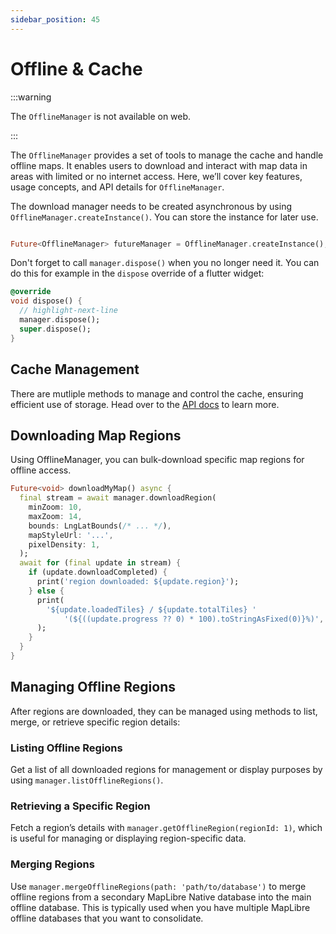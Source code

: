 ```yaml
---
sidebar_position: 45
---
```


# Offline & Cache

:::warning

The `OfflineManager` is not available on web.

:::

The `OfflineManager` provides a set of tools to manage the cache and handle
offline maps. It enables users to download and interact with map data in areas
with limited or no internet access. Here, we’ll cover key features, usage
concepts, and API details for `OfflineManager`.

The download manager needs to be created asynchronous by
using `OfflineManager.createInstance()`. You can store the instance for later
use.

```dart

Future<OfflineManager> futureManager = OfflineManager.createInstance();
```

Don't forget to call `manager.dispose()` when you no longer need it. You
can do this for example in the `dispose` override of a flutter widget:

```dart
@override
void dispose() {
  // highlight-next-line
  manager.dispose();
  super.dispose();
}
```

## Cache Management

There are mutliple methods to manage and control the cache, ensuring efficient
use of storage. Head over to
the [API docs](https://pub.dev/documentation/maplibre/latest/maplibre/OfflineManager-class.html)
to learn more.

## Downloading Map Regions

Using OfflineManager, you can bulk-download specific map regions for offline
access.

```dart
Future<void> downloadMyMap() async {
  final stream = await manager.downloadRegion(
    minZoom: 10,
    maxZoom: 14,
    bounds: LngLatBounds(/* ... */),
    mapStyleUrl: '...',
    pixelDensity: 1,
  );
  await for (final update in stream) {
    if (update.downloadCompleted) {
      print('region downloaded: ${update.region}');
    } else {
      print(
        '${update.loadedTiles} / ${update.totalTiles} '
            '(${((update.progress ?? 0) * 100).toStringAsFixed(0)}%)',
      );
    }
  }
}
```

## Managing Offline Regions

After regions are downloaded, they can be managed using methods to list, merge,
or retrieve specific region details:

### Listing Offline Regions

Get a list of all downloaded regions for management or display purposes by
using `manager.listOfflineRegions()`.

### Retrieving a Specific Region

Fetch a region’s details with `manager.getOfflineRegion(regionId: 1)`, which is
useful for managing or displaying region-specific data.

### Merging Regions

Use `manager.mergeOfflineRegions(path: 'path/to/database')` to merge offline
regions from a secondary MapLibre Native database into the main offline database.
This is typically used when you have multiple MapLibre offline databases that you
want to consolidate.
